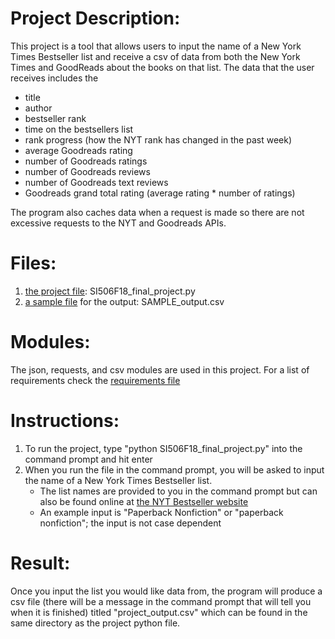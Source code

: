 # Project Description:
This project is a tool that allows users to input the name of a New York Times Bestseller list and receive a csv of data from both the New York Times and GoodReads about the books on that list. The data that the user receives includes the 
* title 
* author
* bestseller rank
* time on the bestsellers list
* rank progress (how the NYT rank has changed in the past week)
* average Goodreads rating
* number of Goodreads ratings
* number of Goodreads reviews
* number of Goodreads text reviews
* Goodreads grand total rating (average rating * number of ratings)

The program also caches data when a request is made  so there are not excessive requests to the NYT and Goodreads APIs.


# Files:
1. [the project file](https://github.com/cikeddy/NYTGoodreadsBookData/blob/master/SI506F18_final_project.py): SI506F18_final_project.py
2. [a sample file](https://github.com/cikeddy/NYTGoodreadsBookData/blob/master/SAMPLE_output.csv) for the output: SAMPLE_output.csv

# Modules:
The json, requests, and csv modules are used in this project. For a list of requirements check the [requirements file](https://github.com/cikeddy/NYTGoodreadsBookData/blob/master/requirements.txt)

# Instructions:
1. To run the project, type "python SI506F18_final_project.py" into the command prompt and hit enter
2. When you run the file in the command prompt, you will be asked to input the name of a New York Times Bestseller list. 
    * The list names are provided to you in the command prompt but can also be found online at [the NYT Bestseller website](https://www.nytimes.com/books/best-sellers)
    * An example input is "Paperback Nonfiction" or "paperback nonfiction"; the input is not case dependent

# Result:
Once you input the list you would like data from, the program will produce a csv file (there will be a message in the command prompt that will tell you when it is finished) titled "project_output.csv" which can be found in the same directory as the project python file.



